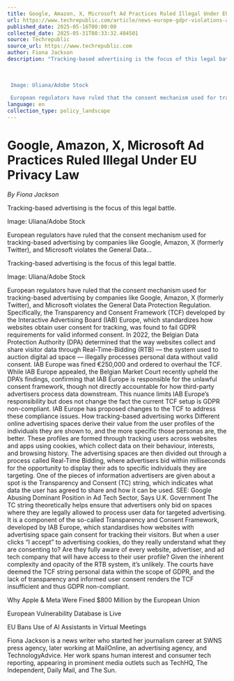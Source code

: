 ```yaml
---
title: Google, Amazon, X, Microsoft Ad Practices Ruled Illegal Under EU Privacy Law
url: https://www.techrepublic.com/article/news-europe-gdpr-violations-ads-microsoft-google-amazon-x/
published_date: 2025-05-16T00:00:00
collected_date: 2025-05-31T08:33:32.484501
source: Techrepublic
source_url: https://www.techrepublic.com
author: Fiona Jackson
description: "Tracking-based advertising is the focus of this legal battle. 
 
 
 
 Image: Uliana/Adobe Stock 
 
 European regulators have ruled that the consent mechanism used for tracking-based advertising by companies like Google, Amazon, X (formerly Twitter), and Microsoft violates the General Data..."
language: en
collection_type: policy_landscape
---
```


# Google, Amazon, X, Microsoft Ad Practices Ruled Illegal Under EU Privacy Law

*By Fiona Jackson*

Tracking-based advertising is the focus of this legal battle. 
 
 
 
 Image: Uliana/Adobe Stock 
 
 European regulators have ruled that the consent mechanism used for tracking-based advertising by companies like Google, Amazon, X (formerly Twitter), and Microsoft violates the General Data...

Tracking-based advertising is the focus of this legal battle.

Image: Uliana/Adobe Stock 
 
 European regulators have ruled that the consent mechanism used for tracking-based advertising by companies like Google, Amazon, X (formerly Twitter), and Microsoft violates the General Data Protection Regulation. Specifically, the Transparency and Consent Framework (TCF) developed by the Interactive Advertising Board (IAB) Europe, which standardizes how websites obtain user consent for tracking, was found to fail GDPR requirements for valid informed consent. 
 In 2022, the Belgian Data Protection Authority (DPA) determined that the way websites collect and share visitor data through Real-Time-Bidding (RTB) — the system used to auction digital ad space — illegally processes personal data without valid consent. IAB Europe was fined €250,000 and ordered to overhaul the TCF. 
 While IAB Europe appealed, the Belgian Market Court recently upheld the DPA’s findings, confirming that IAB Europe is responsible for the unlawful consent framework, though not directly accountable for how third-party advertisers process data downstream. This nuance limits IAB Europe’s responsibility but does not change the fact the current TCF setup is GDPR non-compliant. 
 IAB Europe has proposed changes to the TCF to address these compliance issues. 
 How tracking-based advertising works 
 Different online advertising spaces derive their value from the user profiles of the individuals they are shown to, and the more specific those personas are, the better. These profiles are formed through tracking users across websites and apps using cookies, which collect data on their behaviour, interests, and browsing history. 
 The advertising spaces are then divided out through a process called Real-Time Bidding, where advertisers bid within milliseconds for the opportunity to display their ads to specific individuals they are targeting. One of the pieces of information advertisers are given about a spot is the Transparency and Consent (TC) string, which indicates what data the user has agreed to share and how it can be used. 
 SEE: Google Abusing Dominant Position in Ad Tech Sector, Says U.K. Government 
 The TC string theoretically helps ensure that advertisers only bid on spaces where they are legally allowed to process user data for targeted advertising. It is a component of the so-called Transparency and Consent Framework, developed by IAB Europe, which standardises how websites with advertising space gain consent for tracking their visitors. 
 But when a user clicks “I accept” to advertising cookies, do they really understand what they are consenting to? Are they fully aware of every website, advertiser, and ad tech company that will have access to their user profile? Given the inherent complexity and opacity of the RTB system, it’s unlikely. The courts have deemed the TCF string personal data within the scope of GDPR, and the lack of transparency and informed user consent renders the TCF insufficient and thus GDPR non-compliant.

Why Apple &amp; Meta Were Fined $800 Million by the European Union

European Vulnerability Database is Live

EU Bans Use of AI Assistants in Virtual Meetings

Fiona Jackson is a news writer who started her journalism career at SWNS press agency, later working at MailOnline, an advertising agency, and TechnologyAdvice. Her work spans human interest and consumer tech reporting, appearing in prominent media outlets such as TechHQ, The Independent, Daily Mail, and The Sun.